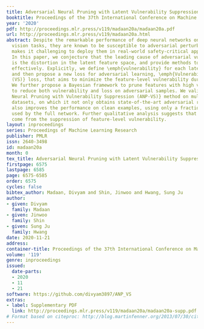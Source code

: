 ```yaml
---
title: Adversarial Neural Pruning with Latent Vulnerability Suppression
booktitle: Proceedings of the 37th International Conference on Machine Learning
year: '2020'
pdf: http://proceedings.mlr.press/v119/madaan20a/madaan20a.pdf
url: http://proceedings.mlr.press/v119/madaan20a.html
abstract: Despite the remarkable performance of deep neural networks on various computer
  vision tasks, they are known to be susceptible to adversarial perturbations, which
  makes it challenging to deploy them in real-world safety-critical applications.
  In this paper, we conjecture that the leading cause of adversarial vulnerability
  is the distortion in the latent feature space, and provide methods to suppress them
  effectively. Explicitly, we define \emph{vulnerability} for each latent feature
  and then propose a new loss for adversarial learning, \emph{Vulnerability Suppression
  (VS)} loss, that aims to minimize the feature-level vulnerability during training.
  We further propose a Bayesian framework to prune features with high vulnerability
  to reduce both vulnerability and loss on adversarial samples. We validate our \emph{Adversarial
  Neural Pruning with Vulnerability Suppression (ANP-VS)} method on multiple benchmark
  datasets, on which it not only obtains state-of-the-art adversarial robustness but
  also improves the performance on clean examples, using only a fraction of the parameters
  used by the full network. Further qualitative analysis suggests that the improvements
  come from the suppression of feature-level vulnerability.
layout: inproceedings
series: Proceedings of Machine Learning Research
publisher: PMLR
issn: 2640-3498
id: madaan20a
month: 0
tex_title: Adversarial Neural Pruning with Latent Vulnerability Suppression
firstpage: 6575
lastpage: 6585
page: 6575-6585
order: 6575
cycles: false
bibtex_author: Madaan, Divyam and Shin, Jinwoo and Hwang, Sung Ju
author:
- given: Divyam
  family: Madaan
- given: Jinwoo
  family: Shin
- given: Sung Ju
  family: Hwang
date: 2020-11-21
address: 
container-title: Proceedings of the 37th International Conference on Machine Learning
volume: '119'
genre: inproceedings
issued:
  date-parts:
  - 2020
  - 11
  - 21
software: https://github.com/divyam3897/ANP_VS
extras:
- label: Supplementary PDF
  link: http://proceedings.mlr.press/v119/madaan20a/madaan20a-supp.pdf
# Format based on citeproc: http://blog.martinfenner.org/2013/07/30/citeproc-yaml-for-bibliographies/
---
```

